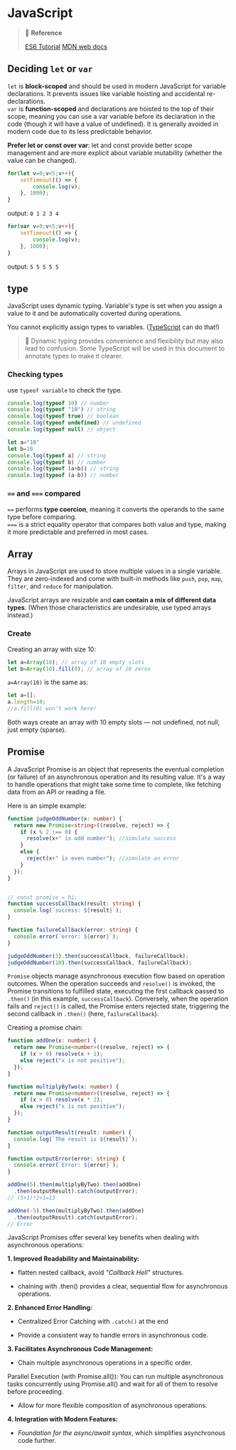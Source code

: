 # JavaScript

> 📜 **Reference**
>
> [ES6 Tutorial](https://www.javascripttutorial.net/es6/)
> [MDN web docs](https://developer.mozilla.org/en-US/docs/Web/JavaScript)


## Deciding `let` or `var`
`let` is **block-scoped** and should be used in modern JavaScript for variable declarations. It prevents issues like variable hoisting and accidental re-declarations.  
`var` is **function-scoped** and declarations are hoisted to the top of their scope, meaning you can use a var variable before its declaration in the code (though it will have a value of undefined). It is generally avoided in modern code due to its less predictable behavior.

**Prefer let or const over var**: let and const provide better scope management and are more explicit about variable mutability (whether the value can be changed).

```js
for(let v=0;v<5;v++){
    setTimeout(() => {
        console.log(v);
    }, 1000);
}
```
output: `0 1 2 3 4`
```js
for(var v=0;v<5;v++){
    setTimeout(() => {
        console.log(v);
    }, 1000);
}
```
output: `5 5 5 5 5`

## type
JavaScript uses dynamic typing. Variable's type is set when you assign a value to it and be automatically coverted during operations.

You cannot explicitly assign types to variables. ([TypeScript](./typescript) can do that!)

> 🧩 Dynamic typing provides convenience and flexibility but may also lead to confusion. Some TypeScript will be used in this document to annotate types to make it clearer.

### Checking types
use `typeof variable` to check the type.
```js
console.log(typeof 10) // number
console.log(typeof "10") // string
console.log(typeof true) // boolean
console.log(typeof undefined) // undefined
console.log(typeof null) // object

let a="10"
let b=10
console.log(typeof a) // string
console.log(typeof b) // number
console.log(typeof (a+b)) // string
console.log(typeof (a-b)) // number
```

### `==` and `===` compared
`==` performs **type coercion**, meaning it converts the operands to the same type before comparing.  
`===` is a strict equality operator that compares both value and type, making it more predictable and preferred in most cases.

## Array
Arrays in JavaScript are used to store multiple values in a single variable. They are zero-indexed and come with built-in methods like `push`, `pop`, `map`, `filter`, and `reduce` for manipulation.

JavaScript arrays are resizable and **can contain a mix of different data types**. (When those characteristics are undesirable, use typed arrays instead.)

### Create
Creating an array with size 10:
```js
let a=Array(10); // array of 10 empty slots
let b=Array(10).fill(0); // array of 10 zeros
```
`a=Array(10)` is the same as:
```js
let a=[];
a.length=10;
//a.fill(0) won't work here!
```
Both ways create an array with 10 empty slots — not undefined, not null, just empty (sparse).


## Promise
A JavaScript Promise is an object that represents the eventual completion (or failure) of an asynchronous operation and its resulting value. It's a way to handle operations that might take some time to complete, like fetching data from an API or reading a file.

Here is an simple example:
```ts
function judgeOddNumber(x: number) {
  return new Promise<string>((resolve, reject) => {
    if (x % 2 !== 0) {
      resolve(x+" is odd number"); //simulate success
    }
    else {
      reject(x+" is even number"); //simulate an error
    }
  });
}


// const promise = hi;
function successCallback(result: string) {
  console.log(`success: ${result}`);
}

function failureCallback(error: string) {
  console.error(`error: ${error}`);
}

judgeOddNumber(3).then(successCallback, failureCallback);
judgeOddNumber(10).then(successCallback, failureCallback);
```
`Promise` objects manage asynchronous execution flow based on operation outcomes. When the operation succeeds and `resolve()` is invoked, the Promise transitions to fulfilled state, executing the first callback passed to `.then()` (in this example, `successCallback`). Conversely, when the operation fails and `reject()` is called, the Promise enters rejected state, triggering the second callback in `.then()` (here, `failureCallback`). 

Creating a promise chain:
```ts
function addOne(x: number) {
  return new Promise<number>((resolve, reject) => {
    if (x > 0) resolve(x + 1);
    else reject("x is not positive");
  });
}

function multiplyByTwo(x: number) {
  return new Promise<number>((resolve, reject) => {
    if (x > 0) resolve(x * 2);
    else reject("x is not positive");
  });
}

function outputResult(result: number) {
  console.log(`The result is ${result}`);
}

function outputError(error: string) {
  console.error(`Error: ${error}`);
}

addOne(5).then(multiplyByTwo).then(addOne)
  .then(outputResult).catch(outputError);
// (5+1)*2+1=13

addOne(-5).then(multiplyByTwo).then(addOne)
  .then(outputResult).catch(outputError);
// Error
```

JavaScript Promises offer several key benefits when dealing with asynchronous operations:

**1. Improved Readability and Maintainability:**

- flatten nested callback, avoid *"Callback Hell"* structures. 

- chaining with .then() provides a clear, sequential flow for asynchronous operations. 

**2. Enhanced Error Handling:**

- Centralized Error Catching with `.catch()` at the end

- Provide a consistent way to handle errors in asynchronous code. 

**3. Facilitates Asynchronous Code Management:**

- Chain multiple asynchronous operations in a specific order. 

Parallel Execution (with Promise.all()): You can run multiple asynchronous tasks concurrently using Promise.all() and wait for all of them to resolve before proceeding. 

- Allow for more flexible composition of asynchronous operations. 

**4. Integration with Modern Features:**

- *Foundation for the async/await syntax*, which simplifies asynchronous code further. 